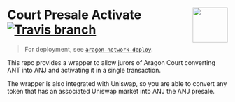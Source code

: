 # Court Presale Activate <img align="right" src="https://raw.githubusercontent.com/aragon/design/master/readme-logo.png" height="80px" /> [![Travis branch](https://img.shields.io/travis/aragon/court-presale-activate/master.svg?style=for-the-badge)](https://travis-ci.com/aragon/aragon/court-presale-activate)

> For deployment, see [`aragon-network-deploy`](https://github.com/aragon/aragon-network-deploy).

This repo provides a wrapper to allow jurors of Aragon Court converting ANT into ANJ and activating it in a single transaction.

The wrapper is also integrated with Uniswap, so you are able to convert any token that has an associated Uniswap market into ANJ the ANJ presale.
